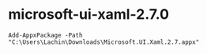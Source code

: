 # microsoft-ui-xaml-2.7.0
 ```batch
Add-AppxPackage -Path "C:\Users\Lachin\Downloads\Microsoft.UI.Xaml.2.7.appx"
   ```
